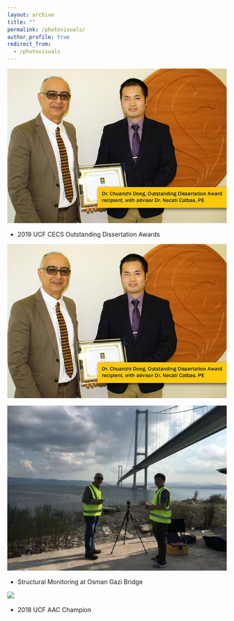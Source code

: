 ```yaml
---
layout: archive
title: ""
permalink: /photovisuals/
author_profile: true
redirect_from:
  - /photovisuals
---
```


![](./photovisuals_image/outstanding_dissertation_awards.jpg)
* 2019 UCF CECS Outstanding Dissertation Awards

<img src="./photovisuals_image/outstanding_dissertation_awards.jpg" alt="Getting started" />

![](./photovisuals_image/osmanGazi.jpg)
* Structural Monitoring at Osman Gazi Bridge


![](./photovisuals_image/2018_ucf_champion.jpg)
* 2018 UCF AAC Champion
